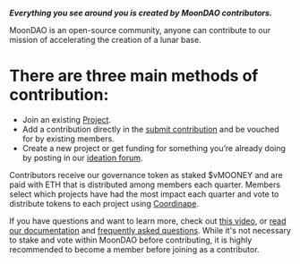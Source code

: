 ***Everything you see around you is created by MoonDAO contributors.***

MoonDAO is an open-source community, anyone can contribute to our mission of accelerating the creation of a lunar base.

# There are three main methods of contribution:

- Join an existing [Project](https://docs.moondao.com/Projects/Project-System). 
- Add a contribution directly in the [submit contribution](https://discord.com/channels/914720248140279868/1179874302447853659channel) and be vouched for by existing members.
- Create a new project or get funding for something you’re already doing by posting in our [ideation forum](https://discord.com/channels/914720248140279868/1027658256706961509).

Contributors receive our governance token as staked $vMOONEY and are paid with ETH that is distributed among members each quarter. Members select which projects have had the most impact each quarter and vote to distribute tokens to each project using [Coordinape](https://coordinape.com/).

If you have questions and want to learn more, check out [this video](https://www.youtube.com/watch?v=V9M-wTRfuZs), or [read our documentation](https://docs.moondao.com/) and [frequently asked questions](https://docs.moondao.com/About/FAQ). While it's not necessary to stake and vote within MoonDAO before contributing, it is highly recommended to become a member before joining as a contributor.
